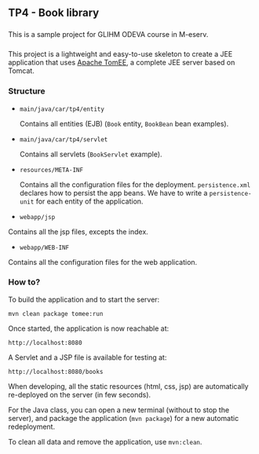 ## TP4 - Book library

###

This is a sample project for GLIHM ODEVA course in M-eserv.

###

This project is a lightweight and easy-to-use skeleton to create a JEE application that uses [Apache TomEE](http://openejb.apache.org/apache-tomee.html), a complete JEE server based on Tomcat.

### Structure

  * `main/java/car/tp4/entity`

    Contains all entities (EJB) (`Book` entity, `BookBean` bean examples).

  * `main/java/car/tp4/servlet`

    Contains all servlets (`BookServlet` example).

  * `resources/META-INF`

    Contains all the configuration files for the deployment.
    `persistence.xml`  declares how to persist the app beans.
    We have to write a `persistence-unit` for each entity of the application.

  * `webapp/jsp`

  Contains all the jsp files, excepts the index.

  * `webapp/WEB-INF`

  Contains all the configuration files for the web application.

### How to?

To build the application and to start the server:
```
mvn clean package tomee:run
```

Once started, the application is now reachable at:
```
http://localhost:8080
```

A Servlet and a JSP file is available for testing at:
```
http://localhost:8080/books
```

When developing, all the static resources (html, css, jsp) are automatically re-deployed on the server (in few seconds).

For the Java class, you can open a new terminal (without to stop the server), and package the application (`mvn package`) for a new automatic redeployment.

To clean all data and remove the application, use `mvn:clean`.
